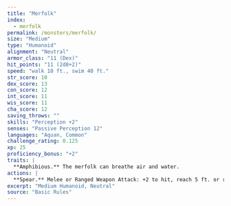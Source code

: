```yaml
---
title: "Merfolk"
index:
  - merfolk
permalink: /monsters/merfolk/
size: "Medium"
type: "Humanoid"
alignment: "Neutral"
armor_class: "11 (Dex)"
hit_points: "11 (2d8+2)"
speed: "walk 10 ft., swim 40 ft."
str_score: 10
dex_score: 13
con_score: 12
int_score: 11
wis_score: 11
cha_score: 12
saving_throws: ""
skills: "Perception +2"
senses: "Passive Perception 12"
languages: "Aquan, Common"
challenge_rating: 0.125
xp: 25
proficiency_bonus: "+2"
traits: |
  **Amphibious.** The merfolk can breathe air and water.
actions: |
  **Spear.** Melee or Ranged Weapon Attack: +2 to hit, reach 5 ft. or range 20/60 ft., one target. Hit: 3 (1d6) piercing damage, or 4 (1d8) piercing damage if used with two hands to make a melee attack.  
excerpt: "Medium Humanoid, Neutral"
source: "Basic Rules"
---
```

